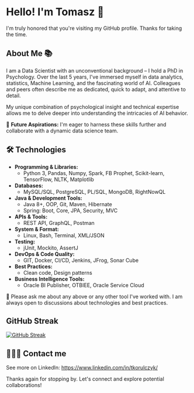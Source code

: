 
# Hello! I'm Tomasz 👋

I'm truly honored that you're visiting my GitHub profile. Thanks for taking the time.

## About Me 📚
I am a Data Scientist with an unconventional background – I hold a PhD in Psychology. Over the last 5 years, I've immersed myself in data analytics, statistics, Machine Learning, and the fascinating world of AI. Colleagues and peers often describe me as dedicated, quick to adapt, and attentive to detail.

My unique combination of psychological insight and technical expertise allows me to delve deeper into understanding the intricacies of AI behavior.

🌱 **Future Aspirations:** I'm eager to harness these skills further and collaborate with a dynamic data science team.

## 🛠️ Technologies
- **Programming & Libraries:** 
  - Python 3, Pandas, Numpy, Spark, FB Prophet, Scikit-learn, TensorFlow, NLTK, Matplotlib
- **Databases:** 
  - MySQL/SQL, PostgreSQL, PL/SQL, MongoDB, RightNowQL
- **Java & Development Tools:** 
  - Java 8+, OOP, Git, Maven, Hibernate
  - Spring: Boot, Core, JPA, Security, MVC
- **APIs & Tools:** 
  - REST API, GraphQL, Postman
- **System & Format:**
  - Linux, Bash, Terminal, XML/JSON
- **Testing:** 
  - jUnit, Mockito, AssertJ
- **DevOps & Code Quality:** 
  - GIT, Docker, CI/CD, Jenkins, JFrog, Sonar Cube
- **Best Practices:** 
  - Clean code, Design patterns
- **Business Intelligence Tools:** 
  - Oracle BI Publisher, OTBIEE, Oracle Service Cloud

💬 Please ask me about any above or any other tool I've worked with. I am always open to discussions about technologies and best practices.

## GitHub Streak
[![GitHub Streak](https://streak-stats.demolab.com/?user=tkorulczyk)](https://git.io/streak-stats)

## 👨🏼‍💻  Contact me
See more on LinkedIn:
https://www.linkedin.com/in/tkorulczyk/


Thanks again for stopping by. Let's connect and explore potential collaborations!
